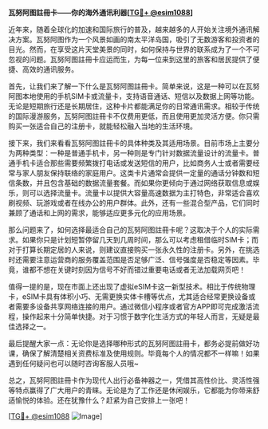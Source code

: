 **瓦努阿图註冊卡——你的海外通讯利器[[TG💪+ @esim1088](https://t.me/s/esim1088)]**

近年来，随着全球化的加速和国际旅行的普及，越来越多的人开始关注境外通讯解决方案。瓦努阿图作为一个风景如画的南太平洋岛国，吸引了无数游客和投资者的目光。然而，在享受这片天堂美景的同时，如何保持与世界的联系成为了一个不可忽视的问题。瓦努阿图註冊卡应运而生，为每一位来到这里的旅客和居民提供了便捷、高效的通讯服务。

首先，让我们来了解一下什么是瓦努阿图註冊卡。简单来说，这是一种可以在瓦努阿图本地使用的手机SIM卡或流量卡，支持语音通话、短信以及数据上网等功能。无论是短期旅行还是长期居住，这种卡片都能满足你的日常通讯需求。相较于传统的国际漫游服务，瓦努阿图註冊卡不仅费用更低，而且使用更加灵活方便。你只需购买一张适合自己的注册卡，就能轻松融入当地的生活环境。

接下来，我们来看看瓦努阿图註冊卡的具体种类及其适用场景。目前市场上主要分为两种类型：一种是普通手机卡，另一种则是专门针对数据流量设计的流量卡。普通手机卡适合那些需要频繁拨打电话或发送短信的用户，比如商务人士或者需要经常与家人朋友保持联络的家庭用户。这类卡片通常会提供一定量的通话分钟数和短信条数，并且包含基础的数据流量套餐。而如果你更倾向于通过网络获取信息或娱乐，则可以选择流量卡。流量卡以提供大容量高速数据为主打特色，非常适合喜欢刷视频、玩游戏或者在线办公的用户群体。此外，还有一些混合型产品，它们同时兼顾了通话和上网的需求，能够适应更多元化的应用场景。

那么问题来了，如何选择最适合自己的瓦努阿图註冊卡呢？这取决于个人的实际需求。如果你只是计划短暂停留几天到几周时间，那么可以考虑租借临时SIM卡；而对于打算长期定居的人来说，则建议直接购买一张永久性的注册卡。另外，在挑选时还需要注意运营商的服务覆盖范围是否足够广泛、信号强度是否稳定等因素。毕竟，谁都不想在关键时刻因为信号不好而错过重要电话或者无法加载网页吧！

值得一提的是，现在市面上还出现了虚拟eSIM卡这一新型技术。相比于传统物理卡，eSIM卡具有体积小巧、无需更换实体卡槽等优点，尤其适合经常更换设备或者需要多设备共享网络连接的用户。通过微信小程序或者官方APP即可完成激活流程，操作起来十分简单快捷。对于习惯于数字化生活方式的年轻人而言，无疑是最佳选择之一。

最后提醒大家一点：无论你是选择哪种形式的瓦努阿图註冊卡，都务必提前做好功课，确保了解清楚相关资费标准及使用规则。毕竟每个人的情况都不一样嘛！如果遇到任何疑问也可以随时咨询客服人员哦~

总之，瓦努阿图註冊卡作为现代人出行必备神器之一，凭借其高性价比、灵活性强等特点赢得了广大用户的青睐。无论是为了工作还是休闲娱乐，它都能为你带来舒适愉悦的体验。还在犹豫什么？赶紧为自己安排上一张吧！

[[TG💪+ @esim1088](https://t.me/s/esim1088) ![Image](https://i.postimg.cc/4NQfJmqS/Snipaste-2025-05-13-00-14-12.png)]